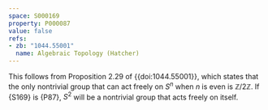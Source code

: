 ```yaml
---
space: S000169
property: P000087
value: false
refs:
- zb: "1044.55001"
  name: Algebraic Topology (Hatcher)
---
```


This follows from Proposition 2.29 of {{doi:1044.55001}}, which states that the only nontrivial group that can act freely on $S^n$ when $n$ is even is $\mathbb{Z}/2\mathbb{Z}$. If {S169} is {P87}, $S^2$ will be a
nontrivial group that acts freely on itself.
